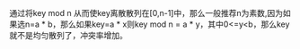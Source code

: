 通过将key mod n 从而使key离散散列在[0,n-1]中，那么一般推荐n为素数,因为如果选n=a * b，那么如果key=a * x则key mod n = a * y，其中0<=y<b，那么key就不是均匀散列了，冲突率增加。

